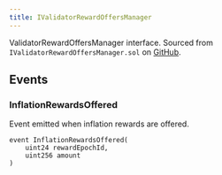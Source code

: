 ```yaml
---
title: IValidatorRewardOffersManager
---
```


ValidatorRewardOffersManager interface.
Sourced from `IValidatorRewardOffersManager.sol` on [GitHub](https://github.com/flare-foundation/flare-smart-contracts-v2/blob/main/contracts/userInterfaces/IValidatorRewardOffersManager.sol).

## Events

### InflationRewardsOffered

Event emitted when inflation rewards are offered.

```solidity
event InflationRewardsOffered(
    uint24 rewardEpochId,
    uint256 amount
)
```
